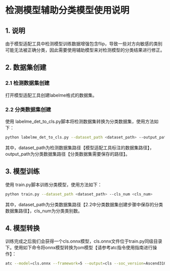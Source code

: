 # 检测模型辅助分类模型使用说明

## 1. 说明
由于模型适配工具中检测模型训练数据增强包含flip，导致一些对方向敏感的类别可能无法被正确分类，因此需要使用辅助模型来对检测模型的分类结果进行修正。
    
## 2. 数据集创建
### 2.1 检测数据集创建
打开模型适配工具创建labelme格式的数据集。
### 2.2 分类数据集创建
使用 labelme_det_to_cls.py脚本将检测数据集转换为分类数据集，使用方法如下：
```bash
python labelme_det_to_cls.py --dataset_path <dataset_path> --output_path <output_path>
```
其中，dataset_path为检测数据集路径【模型适配工具标注的数据集路径】，output_path为分类数据集路径【分类数据集需要保存的路径】。

## 3. 模型训练
使用 train.py脚本训练分类模型，使用方法如下：
```bash
python train.py --dataset_path <dataset_path> --cls_num <cls_num>
```
其中，dataset_path为分类数据集路径【2.2中分类数据集创建步骤中保存的分类数据集路径】，cls_num为分类类别数。

## 4. 模型转换
训练完成之后我们会获得一个cls.onnx模型，cls.onnx文件位于train.py同级目录下。使用如下命令将onnx模型转换为om模型【请参考atc指令使用指南进行操作】：
```bash
atc --model=cls.onnx --framework=5 --output=cls --soc_version=Ascend310B1 --input_format=NCHW
```